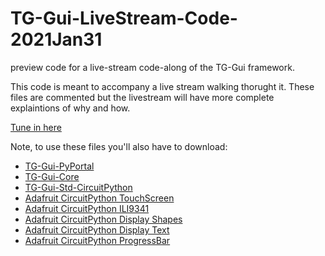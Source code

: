 # TG-Gui-LiveStream-Code-2021Jan31
preview code for a live-stream code-along of the TG-Gui framework.

This code is meant to accompany a live stream walking thorught it.
These files are commented but the livestream will have more complete explaintions of why and how.

[Tune in here](https://www.youtube.com/watch?v=vUG5in-YgkE)

Note, to use these files you'll also have to download:
- [TG-Gui-PyPortal
        ](https://github.com/TG-Techie/TG-Gui-PyPortal)
- [TG-Gui-Core
        ](https://github.com/TG-Techie/TG-Gui-Core)
- [TG-Gui-Std-CircuitPython
        ](https://github.com/TG-Techie/TG-Gui-Std-CircuitPython)
- [Adafruit CircuitPython TouchScreen
        ](https://github.com/adafruit/Adafruit_CircuitPython_TouchScreen)
- [Adafruit CircuitPython ILI9341
        ](https://github.com/adafruit/Adafruit_CircuitPython_ILI9341)
- [Adafruit CircuitPython Display Shapes
        ](https://github.com/adafruit/Adafruit_CircuitPython_Display_Shapes)
- [Adafruit CircuitPython Display Text
        ](https://github.com/adafruit/Adafruit_CircuitPython_Display_Text)
- [Adafruit CircuitPython ProgressBar
        ](https://github.com/adafruit/Adafruit_CircuitPython_ProgressBar)
